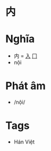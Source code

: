 # 内

# Nghĩa
* 内 = [入](入.md) [冂](冂.md)
* nội

# Phát âm
* /nội/

# Tags
* Hán Việt

<script>window.HANZI_FIELD='内';</script>
